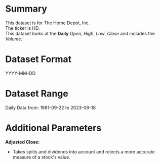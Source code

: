 # Summary

This dataset is for The Home Depot, Inc.    
The ticker is HD.    
This dataset looks at the **Daily** _Open_, _High_, _Low_, _Close_ and includes the _Volume_.    


# Dataset Format  

YYYY-MM-DD    

# Dataset Range  

Daily Data from: 1981-09-22 to 2023-09-18      

# Additional Parameters  

**Adjusted Close:**  

* Takes splits and dividends into account and relects a more accurate measure of a stock's value.

